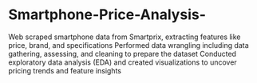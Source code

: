 # Smartphone-Price-Analysis-
Web scraped smartphone data from Smartprix, extracting features like price, brand, and specifications
Performed data wrangling including data gathering, assessing, and cleaning to prepare the dataset
Conducted exploratory data analysis (EDA) and created visualizations to uncover pricing trends and feature insights
